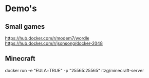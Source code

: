 # Demo's

## Small games

https://hub.docker.com/r/modem7/wordle
https://hub.docker.com/r/jsonsong/docker-2048

## Minecraft

docker run -e "EULA=TRUE" -p "25565:25565" itzg/minecraft-server

